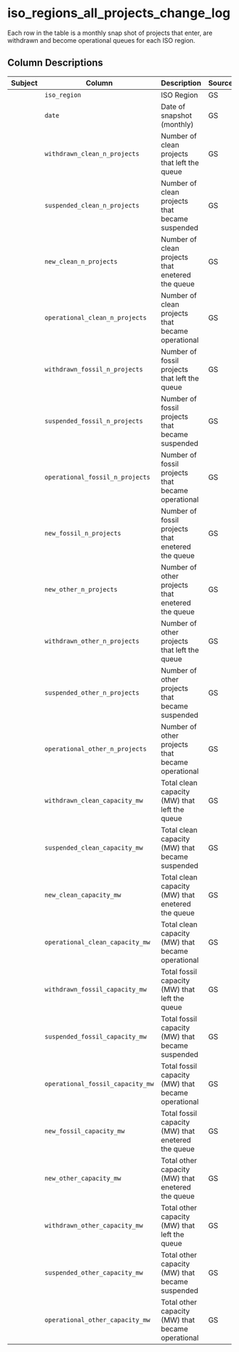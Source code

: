 # iso_regions_all_projects_change_log

Each row in the table is a monthly snap shot of projects that enter, are withdrawn and become operational queues for each ISO region.

## Column Descriptions

| Subject | Column                            | Description                                 | Source | Notes |
|---------|-----------------------------------|---------------------------------------------|--------|-------|
|         | `iso_region`                      |ISO Region                                   | GS |       |
|         | `date`                            |Date of snapshot (monthly)                   | GS |       |
|         | `withdrawn_clean_n_projects`      |Number of clean projects that left the queue | GS |       |
|         | `suspended_clean_n_projects`      |Number of clean projects that became suspended | GS |       |
|         | `new_clean_n_projects`            |Number of clean projects that enetered the queue | GS |       |
|         | `operational_clean_n_projects`    |Number of clean  projects that became operational | GS |       |
|         | `withdrawn_fossil_n_projects`     |Number of fossil projects that left the queue | GS |       |
|         | `suspended_fossil_n_projects`     |Number of fossil projects that became suspended | GS |       |
|         | `operational_fossil_n_projects`   |Number of fossil  projects that became operational | GS |       |
|         | `new_fossil_n_projects`           |Number of fossil projects that enetered the queue | GS |       |
|         | `new_other_n_projects`            |Number of other projects that enetered the queue | GS |       |
|         | `withdrawn_other_n_projects`      |Number of other projects that left the queue | GS |       |
|         | `suspended_other_n_projects`      |Number of other projects that became suspended | GS |       |
|         | `operational_other_n_projects`    |Number of other  projects that became operational | GS |       |
|         | `withdrawn_clean_capacity_mw`     |Total clean capacity (MW) that left the queue | GS |       |
|         | `suspended_clean_capacity_mw`     |Total clean capacity (MW) that became suspended | GS |       |
|         | `new_clean_capacity_mw`           |Total clean capacity (MW) that enetered the queue | GS |       |
|         | `operational_clean_capacity_mw`   |Total clean capacity (MW) that became operational | GS |       |
|         | `withdrawn_fossil_capacity_mw`    |Total fossil capacity (MW) that left the queue | GS |       |
|         | `suspended_fossil_capacity_mw`    |Total fossil capacity (MW) that became suspended | GS |       |
|         | `operational_fossil_capacity_mw`  |Total fossil capacity (MW) that became operational | GS |       |
|         | `new_fossil_capacity_mw`          |Total fossil capacity (MW) that enetered the queue | GS |       |
|         | `new_other_capacity_mw`           |Total other capacity (MW) that enetered the queue | GS |       |
|         | `withdrawn_other_capacity_mw`     |Total other capacity (MW) that left the queue | GS |       |
|         | `suspended_other_capacity_mw`     |Total other capacity (MW) that became suspended | GS |       |
|         | `operational_other_capacity_mw`   |Total other capacity (MW) that became operational | GS |       |
